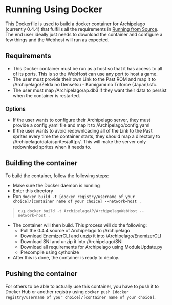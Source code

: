 # Running Using Docker

This Dockerfile is used to build a docker container for Archipelago (currently 0.4.4) that fulfills all the requirements in [Running from Source](https://github.com/ArchipelagoMW/Archipelago/blob/main/docs/running%20from%20source.md). The end user ideally just needs to download the container and configure a few things and the Webhost will run as expected.

## Requirements

* This Docker container must be run as a host so that it has access to all of its ports. This is so the WebHost can use any port to host a game.
* The user must provide their own Link to the Past ROM and map it to /Archipelago/Zelda no Densetsu - Kamigami no Triforce (Japan).sfc.
* The user must map /Archipelago/ap.db3 if they want their data to persist when the container is restarted.

### Options

* If the user wants to configure their Archipelago server, they must provide a config.yaml file and map it to /Archipelago/config.yaml
* If the user wants to avoid redownloading all of the Link to the Past sprites every time the container starts, they should map a directory to /Archipelago/data/sprites/alttpr/. This will make the server only redownload sprites when it needs to.

## Building the container

To build the container, follow the following steps:

* Make sure the Docker daemon is running
* Enter this directory
* Run `docker build -t [docker registry/username of your choice]/[container name of your choice] --network=host .`
>e.g. `docker build -t ArchipelagoAP/ArchipelagoWebHost --network=host .`
* The container will then build. This process will do the following:
  * Pull the 0.4.4 source of Archipelago to /Archipelago
  * Download EnemizerCLI and unzip it into /Archipelago/EnemizerCLI
  * Download SNI and unzip it into /Archipelago/SNI
  * Download all requirements for Archipelago using ModuleUpdate.py
  * Precompile using cythonize
* After this is done, the container is ready to deploy.

## Pushing the container

For others to be able to actually use this container, you have to push it to Docker Hub or another registry using `docker push [docker registry/username of your choice]/[container name of your choice]`.